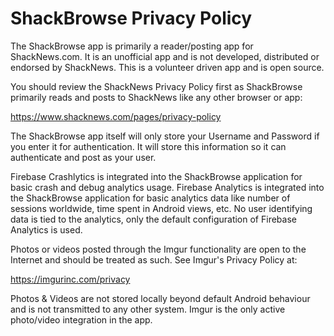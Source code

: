 # ShackBrowse Privacy Policy

The ShackBrowse app is primarily a reader/posting app for ShackNews.com. It is an unofficial app and is not developed,
distributed or endorsed by ShackNews. This is a volunteer driven app and is open source.

You should review the ShackNews Privacy Policy first as ShackBrowse primarily reads and posts to ShackNews like any other browser
or app:

https://www.shacknews.com/pages/privacy-policy

The ShackBrowse app itself will only store your Username and Password if you enter it for authentication. It will store this information
so it can authenticate and post as your user.

Firebase Crashlytics is integrated into the ShackBrowse application for basic crash and debug analytics usage. Firebase Analytics is integrated into the ShackBrowse application for basic analytics data like number of sessions worldwide, time spent in Android views, etc. No user identifying data is tied to the analytics, only the default configuration of Firebase Analytics is used.

Photos or videos posted through the Imgur functionality are open to the Internet and should be treated as such. See Imgur's Privacy Policy at:

https://imgurinc.com/privacy

Photos & Videos are not stored locally beyond default Android behaviour and is not transmitted to any other system. Imgur is the only active photo/video integration in the app.
